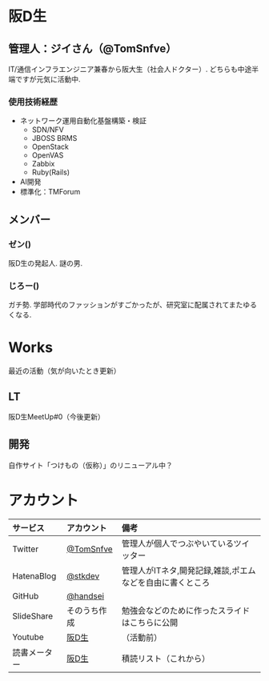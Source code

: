 # 阪D生
## 管理人：ジイさん（@TomSnfve）
IT/通信インフラエンジニア兼春から阪大生（社会人ドクター）. どちらも中途半端ですが元気に活動中.

### 使用技術経歴
- ネットワーク運用自動化基盤構築・検証
    - SDN/NFV
    - JBOSS BRMS
    - OpenStack
    - OpenVAS
    - Zabbix
    - Ruby(Rails)
- AI開発
- 標準化：TMForum

## メンバー
### ゼン()
阪D生の発起人. 謎の男.

### じろー()
ガチ勢. 学部時代のファッションがすごかったが、研究室に配属されてまたゆるくなる.

# Works
最近の活動（気が向いたとき更新）

## LT
阪D生MeetUp#0（今後更新）

## 開発
自作サイト「つけもの（仮称）」のリニューアル中？

# アカウント

|サービス|アカウント|備考|
|:---|:---|:---|
|Twitter|[@TomSnfve](https://twitter.com/TomSnfve)|管理人が個人でつぶやいているツイッター|
|HatenaBlog|[@stkdev](http://wildcardmask.hatenablog.com/)|管理人がITネタ,開発記録,雑談,ポエムなどを自由に書くところ|
|GitHub|[@handsei](https://github.com/handsei)||.|
|SlideShare|そのうち作成|勉強会などのために作ったスライドはこちらに公開|
|Youtube|[阪D生](https://www.youtube.com/channel/UCbQeE1QJSaEMY2RoCRwXiNA/featured?view_as=subscriber)|（活動前）|
|読書メーター|[阪D生]()|積読リスト（これから）|

